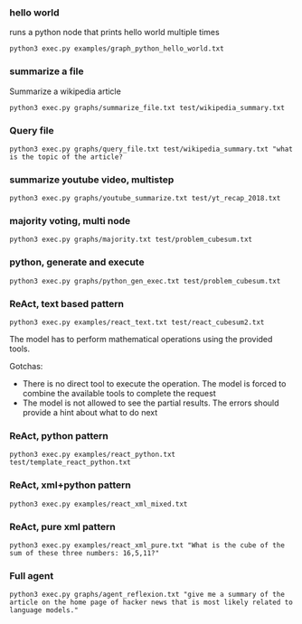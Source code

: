 
### hello world

runs a python node that prints hello world multiple times

`python3 exec.py examples/graph_python_hello_world.txt`


### summarize a file

Summarize a wikipedia article

`python3 exec.py graphs/summarize_file.txt test/wikipedia_summary.txt`

### Query file

`python3 exec.py graphs/query_file.txt test/wikipedia_summary.txt "what is the topic of the article?`

### summarize youtube video, multistep

`python3 exec.py graphs/youtube_summarize.txt test/yt_recap_2018.txt`

### majority voting, multi node

`python3 exec.py graphs/majority.txt test/problem_cubesum.txt`

### python, generate and execute

`python3 exec.py graphs/python_gen_exec.txt test/problem_cubesum.txt`




### ReAct, text based pattern

`python3 exec.py examples/react_text.txt test/react_cubesum2.txt`

The model has to perform mathematical operations using the provided tools.
  
  Gotchas:
  - There is no direct tool to execute the operation. The model is forced to combine the available tools to complete the request
  - The model is not allowed to see the partial results. The errors should provide a hint about what to do next

### ReAct, python pattern

`python3 exec.py examples/react_python.txt test/template_react_python.txt`

### ReAct, xml+python pattern

`python3 exec.py examples/react_xml_mixed.txt`

### ReAct, pure xml pattern

`python3 exec.py examples/react_xml_pure.txt "What is the cube of the sum of these three numbers: 16,5,11?"`

### Full agent

`python3 exec.py graphs/agent_reflexion.txt "give me a summary of the article on the home page of hacker news that is most likely related to language models."`
